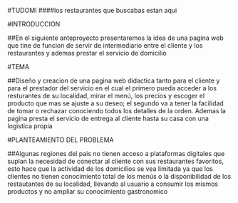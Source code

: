 #TUDOMI
####los restaurantes que buscabas estan aqui

#INTRODUCCION

##En el siguiente anteproyecto presentaremos la idea de una pagina web que tine de funcion de servir de intermediario entre el cliente y los restaurantes y ademas prestar el servicio de domicilio

#TEMA

##Diseño y creacion de una pagina web didactica tanto para el cliente y para el prestador del servicio en el cual el primero  pueda acceder a los resturantes de su localidad, mirar el menú, los precios y escoger el producto que mas se ajuste a su deseo; el segundo va a tener la facilidad de tomar o rechazar conociendo todos los detalles de la orden. Ademas la pagina presta el servicio de entrega al cliente hasta su casa con una logistica propia 

#PLANTEAMIENTO DEL PROBLEMA

##Algunas regiones del pais no tienen acceso a plataformas digitales que suplan la necesidad de conectar al cliente con sus restaurantes favoritos, esto hace que la actividad de los domicilios se vea limitada ya que los clientes no tienen conocimiento total de los menús o la disponibilidad de los
restautantes de su localidad, llevando al usuario a consumir los mismos productos y no ampliar su conocimiento gastronomico